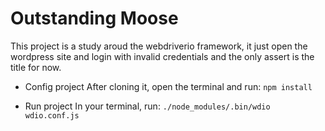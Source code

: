 # Outstanding Moose

This project is a study aroud the webdriverio framework, it just open the wordpress site and login with invalid credentials and the only assert is the title for now.

* Config project
After cloning it, open the terminal and run: <code>npm install</code> 

* Run project
In your terminal, run:
<code>./node_modules/.bin/wdio wdio.conf.js</code>
